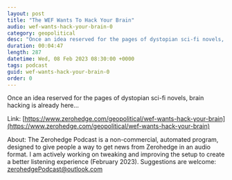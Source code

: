 ```yaml
---
layout: post
title: "The WEF Wants To Hack Your Brain"
audio: wef-wants-hack-your-brain-0
category: geopolitical
desc: "Once an idea reserved for the pages of dystopian sci-fi novels, brain hacking is already here..."
duration: 00:04:47
length: 287
datetime: Wed, 08 Feb 2023 08:30:00 +0000
tags: podcast
guid: wef-wants-hack-your-brain-0
order: 0
---
```

Once an idea reserved for the pages of dystopian sci-fi novels, brain hacking is already here...

Link: [https://www.zerohedge.com/geopolitical/wef-wants-hack-your-brain](https://www.zerohedge.com/geopolitical/wef-wants-hack-your-brain)

About: The Zerohedge Podcast is a non-commercial, automated program, designed to give people a way to get news from Zerohedge in an audio format.  I am actively working on tweaking and improving the setup to create a better listening experience (February 2023).  Suggestions are welcome: [zerohedgePodcast@outlook.com](mailto:zerohedgePodcast@outlook.com)